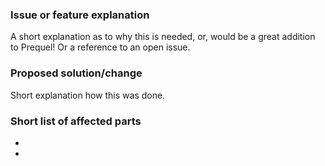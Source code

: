 ### Issue or feature explanation ###
A short explanation as to why this is needed, or, would be a great addition to Prequel! Or a reference to an open issue.

### Proposed solution/change ###
Short explanation how this was done.

### Short list of affected parts ###

-    
-    
